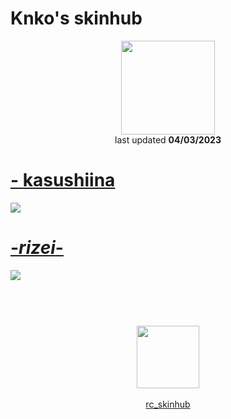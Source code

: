# Knko's skinhub
<p align="center">
<a href="https://twitter.com/knko21505584">
  <img src="https://i.imgur.com/XNnOy72.jpeg"  
       width="150"
       height="150"></a>
<br>
last updated <b>04/03/2023</b>
</p>

# [- kasushiina](https://github.com/ryancranie/skinhub/raw/tyfh/player/knko/-%20kasushiina.osk)
[![](https://i.ibb.co/kVZ7vKV/screenshot039.jpg)](https://github.com/ryancranie/skinhub/raw/tyfh/player/knko/-%20kasushiina.osk)

# [-_rizei_-](https://github.com/ryancranie/skinhub/raw/tyfh/player/knko/-_rizei_-.osk)
[![](https://i.ibb.co/5RxH3Jg/screenshot050.jpg)](https://github.com/ryancranie/skinhub/raw/tyfh/player/knko/-_rizei_-.osk)

#
<p align="center">
  <br></br>
  <a href="https://twitter.com/knko21505584">
  <img src="https://i.imgur.com/PUQ5uWf.png" 
       width="100" 
       height="100"></a>
  <br></br>
  <a href="https://github.com/ryancranie/skinhub">rc_skinhub</a>
 </p>



